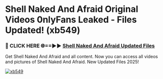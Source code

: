 # Shell Naked And Afraid Original Videos 0nlyFans Leaked - Files Updated! (xb549)

<h3>🔴 CLICK HERE 🌐==►► <a href="https://tinyurl.com/yckcrads" rel="nofollow">Shell Naked And Afraid Updated Files</a></h3>

Get Shell Naked And Afraid and all content. Now you can access all videos and pictures of Shell Naked And Afraid. New Updated Files 2025!

[![xb549](https://i.imgur.com/hpKpOFt.gif)](https://tinyurl.com/yckcrads)
